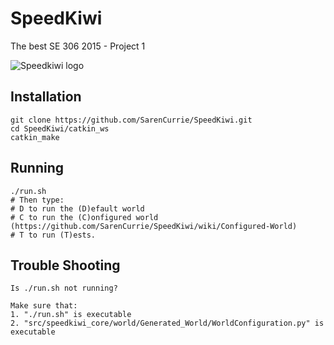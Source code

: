 # SpeedKiwi
The best SE 306 2015 - Project 1

![Speedkiwi logo](https://slack-files.com/files-tmb/T07SHFSC9-F07UAGSS0-65ae73cfb5/hipsterlogogenerator_1437460156998_360.png)

## Installation
```
git clone https://github.com/SarenCurrie/SpeedKiwi.git
cd SpeedKiwi/catkin_ws
catkin_make
```

## Running
```
./run.sh
# Then type: 
# D to run the (D)efault world
# C to run the (C)onfigured world (https://github.com/SarenCurrie/SpeedKiwi/wiki/Configured-World) 
# T to run (T)ests.
```

## Trouble Shooting
```
Is ./run.sh not running?

Make sure that:
1. "./run.sh" is executable
2. "src/speedkiwi_core/world/Generated_World/WorldConfiguration.py" is executable
```
